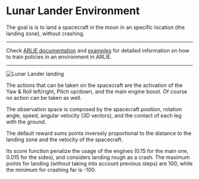# Lunar Lander Environment

The goal is is to land a spacecraft in the moon in an specific location (the landing zone), without crashing.

---
Check [ARLIE documentation](https://github.com/PlainConcepts/ARLIE#playing-with-arlie) and [examples](https://github.com/PlainConcepts/ARLIE#examples) for detailed information on how to train policies in an environment in ARLIE.

---

![Lunar Lander landing](https://raw.githubusercontent.com/PlainConcepts/ARLIE/master/wave/lunar_lander/lunarlander.gif)

The actions that can be taken on the spacecraft are the activation of the Yaw & Roll left/right, Pitch up/down, and the main engine boost. Of course no action can be taken as well.

The observation space is composed by the spacecraft position, rotation angle, speed, angular velocity (3D vectors), and the contact of each leg with the ground.

The default reward sums points inversely proportional to the distance to the landing zone and the velocity of the spacecraft.

Its score function penalize the usage of the engines (0.15 for the main one, 0.015 for the sides), and considers landing rough as a crash. The maximum points for landing (without taking into account previous steps) are 100, while the minimum for crashing far is -100.
